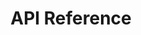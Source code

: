 ---
title: API Reference

language_tabs: # must be one of https://git.io/vQNgJ
  - shell : cURL
  - csharp : C#

toc_footers:

includes:

  - alerts

  - api_reference/index
  - api_reference/introduction
  - api_reference/basics
  - api_reference/environments
  - api_reference/authentication
  - api_reference/pagination
  - api_reference/rate_limits
  - api_reference/errors

  - customer/index
  - customer/introduction
  - customer/order_request/index
  - customer/order_request/create_room_rental
  - customer/order_request/create_virtual_lab
  - customer/order_request/list
  - customer/order_request/get
  - customer/order_request/cancel
  - customer/order/index
  - customer/order/list
  - customer/order/get
  - customer/course/index
  - customer/course/list
  - customer/course/get
  
  - partner/index
  - partner/introduction
  
  - partner/referrals/index
  - partner/referrals/create_customer_leads
  - partner/referrals/create_company_newsletters
  - partner/venue_locations

  - appendix/index
  - appendix/introduction
  - appendix/lists/index
  - appendix/lists/timezone
  - appendix/lists/virtual_lab_datacenters

search: true
---